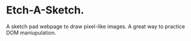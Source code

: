 # Etch-A-Sketch.

A sketch pad webpage to draw pixel-like images. A great way to practice DOM maniupulation.